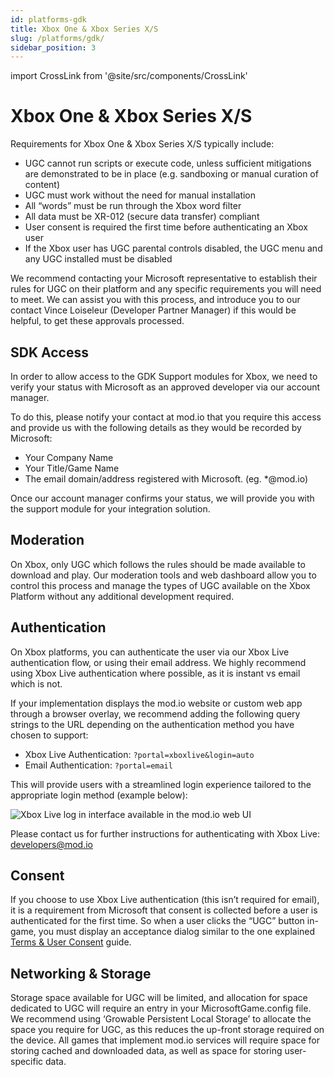 ```yaml
---
id: platforms-gdk
title: Xbox One & Xbox Series X/S
slug: /platforms/gdk/
sidebar_position: 3
---
```

import CrossLink from '@site/src/components/CrossLink'

# Xbox One & Xbox Series X/S 

Requirements for Xbox One & Xbox Series X/S typically include:
* UGC cannot run scripts or execute code, unless sufficient mitigations are demonstrated to be in place (e.g. sandboxing or manual curation of content)
* UGC must work without the need for manual installation
* All “words” must be run through the Xbox word filter
* All data must be XR-012 (secure data transfer) compliant
* User consent is required the first time before authenticating an Xbox user
* If the Xbox user has UGC parental controls disabled, the UGC menu and any UGC installed must be disabled

We recommend contacting your Microsoft representative to establish their rules for UGC on their platform and any specific requirements you will need to meet. We can assist you with this process, and introduce you to our contact Vince Loiseleur (Developer Partner Manager) if this would be helpful, to get these approvals processed.

## SDK Access

In order to allow access to the GDK Support modules for Xbox, we need to verify your status with Microsoft as an approved developer via our account manager.

To do this, please notify your contact at mod.io that you require this access and provide us with the following details as they would be recorded by Microsoft:
* Your Company Name
* Your Title/Game Name
* The email domain/address registered with Microsoft. (eg. \*@mod.io)

Once our account manager confirms your status, we will provide you with the support module for your integration solution.

## Moderation

On Xbox, only UGC which follows the rules should be made available to download and play. Our moderation tools and web dashboard allow you to control this process and manage the types of UGC available on the Xbox Platform without any additional development required.

## Authentication

On Xbox platforms, you can authenticate the user via our Xbox Live authentication flow, or using their email address. We highly recommend using Xbox Live authentication where possible, as it is instant vs email which is not. 

If your implementation displays the mod.io website or custom web app through a browser overlay, we recommend adding the following query strings to the URL depending on the authentication method you have chosen to support:
* Xbox Live Authentication: `?portal=xboxlive&login=auto`
* Email Authentication: `?portal=email`

This will provide users with a streamlined login experience tailored to the appropriate login method (example below):

![Xbox Live log in interface available in the mod.io web UI](images/console-support/xbox_auth_web.png)

Please contact us for further instructions for authenticating with Xbox Live: developers@mod.io

## Consent

If you choose to use Xbox Live authentication (this isn’t required for email), it is a requirement from Microsoft that consent is collected before a user is authenticated for the first time. So when a user clicks the “UGC” button in-game, you must display an acceptance dialog similar to the one explained [Terms & User Consent](/terms/) guide.

## Networking & Storage

Storage space available for UGC will be limited, and allocation for space dedicated to UGC will require an entry in your MicrosoftGame.config file. We recommend using ‘Growable Persistent Local Storage’ to allocate the space you require for UGC, as this reduces the up-front storage required on the device. All games that implement mod.io services will require space for storing cached and downloaded data, as well as space for storing user-specific data.
